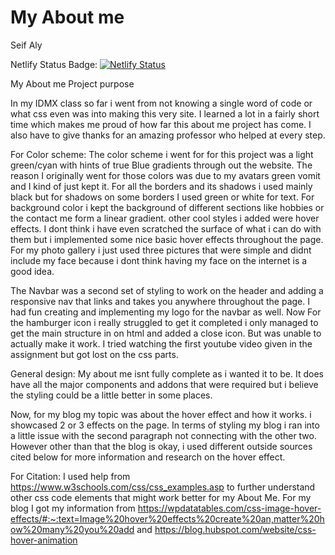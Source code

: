 # My About me 

Seif Aly 

Netlify Status Badge: [![Netlify Status](https://api.netlify.com/api/v1/badges/5fdafebb-6964-4e26-95dc-ce9edabf5c3f/deploy-status)](https://app.netlify.com/sites/aboutme-dcb009/deploys)

My About me Project purpose

In my IDMX class so far i went from not knowing a single word of code or what css even was into making this very site. I learned a lot in a fairly short time which makes me proud of how far this about me project has come. I also have to give thanks for an amazing professor who helped at every step.

For Color scheme: The color scheme i went for for this project was a light green/cyan with hints of true Blue gradients through out the website. The reason I originally went for those colors was due to my avatars green vomit and I kind of just kept it. For all the borders and its shadows i used mainly black but for shadows on some borders I used green or white for text. For background color i kept the background of different sections like hobbies or the contact me form a linear gradient. other cool styles i added were hover effects. I dont think i have even scratched the surface of what i can do with them but i implemented some nice basic hover effects throughout the page. For my photo gallery i just used three pictures that were simple and didnt include my face because i dont think having my face on the internet is a good idea.

The Navbar was a second set of styling to work on the header and adding a responsive nav that links and takes you anywhere throughout the page. I had fun creating and implementing my logo for the navbar as well. Now For the hamburger icon i really struggled to get it completed i only managed to get the main structure in on html and added a close icon. But was unable to actually make it work. I tried watching the first youtube video given in the assignment but got lost on the css parts.

General design: My about me isnt fully complete as i wanted it to be. It does have all the major components and addons that were required but i believe the styling could be a little better in some places. 

Now, for my blog my topic was about the hover effect and how it works. i showcased 2 or 3 effects on the page. In terms of styling my blog i ran into a little issue with the second paragraph not connecting with the other two. However other than that the blog is okay, i used different outside sources cited below for more information and research on the hover effect.

For Citation: I used help from https://www.w3schools.com/css/css_examples.asp to further understand other css code elements that might work better for my About Me. 
For my blog I got my information from https://wpdatatables.com/css-image-hover-effects/#:~:text=Image%20hover%20effects%20create%20an,matter%20how%20many%20you%20add
 and 
https://blog.hubspot.com/website/css-hover-animation